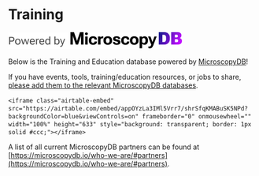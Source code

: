 # Training
[![MicroscopyDB logo](../images/microsocpyDB_logo-black.png)](https://microscopydb.io)

Below is the Training and Education database powered by [MicroscopyDB](https://microscopydb.io)! 

If you have events, tools, training/education resources, or jobs to share, [please add them to the relevant MicroscopyDB databases](https://microscopydb.io/#add). 

````{div} full-width
<iframe class="airtable-embed" src="https://airtable.com/embed/appOYzLa3IMl5Vrr7/shrSfqKMABuSK5NPd?backgroundColor=blue&viewControls=on" frameborder="0" onmousewheel="" width="100%" height="633" style="background: transparent; border: 1px solid #ccc;"></iframe>
````

A list of all current MicroscopyDB partners can be found at [https://microscopydb.io/who-we-are/#partners](https://microscopydb.io/who-we-are/#partners).
